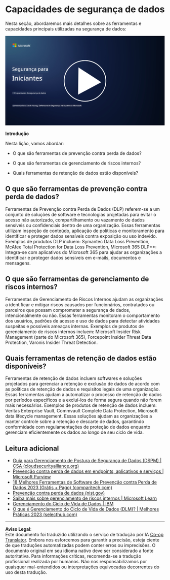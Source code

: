 <!--
CO_OP_TRANSLATOR_METADATA:
{
  "original_hash": "50697add9758e54693442d502d2d5f8a",
  "translation_date": "2025-09-03T21:28:07+00:00",
  "source_file": "7.2 Data security capabilities.md",
  "language_code": "br"
}
-->
# Capacidades de segurança de dados

Nesta seção, abordaremos mais detalhes sobre as ferramentas e capacidades principais utilizadas na segurança de dados:

[![Assista ao vídeo](../../translated_images/7-2_placeholder.1f3c39f0c7cfea7ef355438079e171e047a0f79c8dc0b63ad78513b1910f7cdf.br.png)](https://learn-video.azurefd.net/vod/player?id=0c9fff7c-e17c-4a14-ac3b-69b5a5786f55)

**Introdução**

Nesta lição, vamos abordar:

- O que são ferramentas de prevenção contra perda de dados?

- O que são ferramentas de gerenciamento de riscos internos?

- Quais ferramentas de retenção de dados estão disponíveis?

## O que são ferramentas de prevenção contra perda de dados?

Ferramentas de Prevenção contra Perda de Dados (DLP) referem-se a um conjunto de soluções de software e tecnologias projetadas para evitar o acesso não autorizado, compartilhamento ou vazamento de dados sensíveis ou confidenciais dentro de uma organização. Essas ferramentas utilizam inspeção de conteúdo, aplicação de políticas e monitoramento para identificar e proteger dados sensíveis contra exposição ou uso indevido. Exemplos de produtos DLP incluem: Symantec Data Loss Prevention, McAfee Total Protection for Data Loss Prevention, Microsoft 365 DLP**: Integra-se com aplicativos do Microsoft 365 para ajudar as organizações a identificar e proteger dados sensíveis em e-mails, documentos e mensagens.

## O que são ferramentas de gerenciamento de riscos internos?

Ferramentas de Gerenciamento de Riscos Internos ajudam as organizações a identificar e mitigar riscos causados por funcionários, contratados ou parceiros que possam comprometer a segurança de dados, intencionalmente ou não. Essas ferramentas monitoram o comportamento dos usuários, padrões de acesso e uso de dados para detectar atividades suspeitas e possíveis ameaças internas. Exemplos de produtos de gerenciamento de riscos internos incluem: Microsoft Insider Risk Management (parte do Microsoft 365), Forcepoint Insider Threat Data Protection, Varonis Insider Threat Detection.

## Quais ferramentas de retenção de dados estão disponíveis?

Ferramentas de retenção de dados incluem softwares e soluções projetados para gerenciar a retenção e exclusão de dados de acordo com as políticas de retenção de dados e requisitos legais de uma organização. Essas ferramentas ajudam a automatizar o processo de retenção de dados por períodos específicos e a excluí-los de forma segura quando não forem mais necessários. Exemplos de produtos de retenção de dados incluem: Veritas Enterprise Vault, Commvault Complete Data Protection, Microsoft data lifecycle management. Essas soluções ajudam as organizações a manter controle sobre a retenção e descarte de dados, garantindo conformidade com regulamentações de proteção de dados enquanto gerenciam eficientemente os dados ao longo de seu ciclo de vida.

## Leitura adicional

- [Guia para Gerenciamento de Postura de Segurança de Dados (DSPM) | CSA (cloudsecurityalliance.org)](https://cloudsecurityalliance.org/blog/2023/03/31/the-big-guide-to-data-security-posture-management-dspm/)
- [Prevenção contra perda de dados em endpoints, aplicativos e serviços | Microsoft Purview](https://youtu.be/hvqq8L_0kgI)
- [18 Melhores Ferramentas de Software de Prevenção contra Perda de Dados 2023 (Grátis + Pago) (comparitech.com)](https://www.comparitech.com/data-privacy-management/data-loss-prevention-tools-software/)
- [Prevenção contra perda de dados (nist.gov)](https://tsapps.nist.gov/publication/get_pdf.cfm?pub_id=904672)
- [Saiba mais sobre gerenciamento de riscos internos | Microsoft Learn](https://learn.microsoft.com/purview/insider-risk-management?WT.mc_id=academic-96948-sayoung)
- [Gerenciamento do Ciclo de Vida de Dados | IBM](https://www.ibm.com/topics/data-lifecycle-management)
- [O que é Gerenciamento do Ciclo de Vida de Dados (DLM)? | Melhores Práticas 2023 (selecthub.com)](https://www.selecthub.com/big-data-analytics/data-lifecycle-management/)

---

**Aviso Legal**:  
Este documento foi traduzido utilizando o serviço de tradução por IA [Co-op Translator](https://github.com/Azure/co-op-translator). Embora nos esforcemos para garantir a precisão, esteja ciente de que traduções automatizadas podem conter erros ou imprecisões. O documento original em seu idioma nativo deve ser considerado a fonte autoritativa. Para informações críticas, recomenda-se a tradução profissional realizada por humanos. Não nos responsabilizamos por quaisquer mal-entendidos ou interpretações equivocadas decorrentes do uso desta tradução.